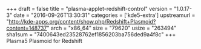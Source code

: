 +++
draft = false
title = "plasma-applet-redshift-control"
version = "1.0.17-3"
date = "2016-09-26T13:30:31"
categories = ['kde5-extra']
upstreamurl = "http://kde-apps.org/content/show.php/Redshift+Plasmoid?content=148737"
arch = "x86_64"
size = "79620"
usize = "263494"
sha1sum = "7400643ed23528762ef1856203ba756ded9a4f8c"
+++
Plasma5 Plasmoid for Redshift